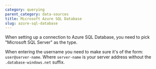 ```yaml
---
category: querying
parent_category: data-sources
title: Microsoft Azure SQL Database
slug: azure-sql-database
---
```


When setting up a connection to Azure SQL Database, you need to pick "Microsoft
SQL Server" as the type.

When entering the username you need to make sure it's of the form:
`user@server-name`. Where `server-name` is your server address without the
`.database-windows.net` suffix.

